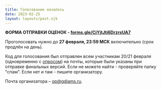 ```yaml
---
title: Голосование началось
date: 2023-02-25
layout: layouts/post.njk
---
```


**ФОРМА ОТПРАВКИ ОЦЕНОК - [forms.gle/CjYjtJti6DrzrsUA7](https://forms.gle/CjYjtJti6DrzrsUA7)**

Проголосовать нужно до **27 февраля, 23:59 МСК** включительно (срок продлён на день).

Код для голосования был отправлен всем участникам 20/21 февраля (одновременно с [опросом](/posts/09-survey/)) на почты, которые были указаны при отправке финальных версий. Если не можете найти - проверяйте папку "спам". Если нет и там - пишите организатору.

Почта организатора – [op@gdjams.ru](mailto:op@gdjams.ru).
